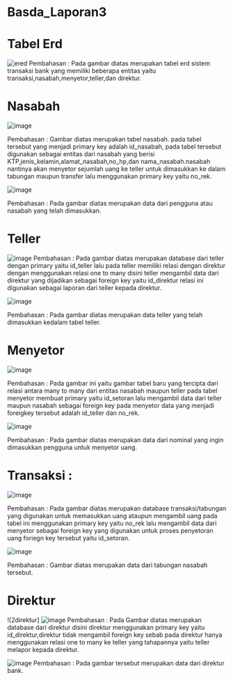 # Basda_Laporan3
# Tabel Erd
![ered](https://github.com/kevnrnldi/Basda_Laporan3/assets/131644812/0aff8994-a81b-4710-9c59-7257c1e5e67b)
Pembahasan :
Pada gambar diatas merupakan tabel erd sistem transaksi bank yang memiliki beberapa entitas yaitu transaksi,nasabah,menyetor,teller,dan direktur.

# Nasabah
![image](https://github.com/kevnrnldi/Basda_Laporan3/assets/131644812/619e2237-e704-4f45-b674-7165198ef606)




Pembahasan :
Gambar diatas merupakan tabel nasabah. pada tabel tersebut yang menjadi primary key adalah id_nasabah, pada tabel tersebut digunakan sebagai entitas dari nasabah yang berisi KTP,jenis_kelamin,alamat_nasabah,no_hp,dan nama_nasabah.nasabah nantinya akan menyetor sejumlah uang ke teller untuk dimasukkan ke dalam tabungan maupun transfer lalu menggunakan primary key yaitu no_rek.

![image](https://github.com/kevnrnldi/Basda_Laporan3/assets/131644812/cb92d706-2d90-4d3c-bed9-121649715ada)

Pembahasan :
Pada gambar diatas merupakan data dari pengguna atau nasabah yang telah dimasukkan.

# Teller 
![image](https://github.com/kevnrnldi/Basda_Laporan3/assets/131644812/e3434da3-da99-49e2-a35c-ec210702fe95)
Pembahasan :
Pada gambar diatas merupakan database dari teller dengan primary yaitu id_teller lalu pada teller memiliki relasi dengan direktur dengan menggunakan relasi one to many disini teller mengambil data dari direktur yang dijadikan sebagai foreign key yaitu id_direktur relasi ini digunakan sebagai laporan dari teller kepada direktur.

![image](https://github.com/kevnrnldi/Basda_Laporan3/assets/131644812/4006d3a9-6c7c-4f28-80bd-059e7e7521b3)


Pembahasan :
Pada gambar diatas merupakan data teller yang telah dimasukkan kedalam tabel teller.

# Menyetor
![image](https://github.com/kevnrnldi/Basda_Laporan3/assets/131644812/bad11fe3-3089-4f1d-8516-d70565ada8f3)

Pembahasan :
Pada gambar ini yaitu gambar tabel baru yang tercipta dari relasi antara many to many dari entitas nasabah maupun teller pada tabel menyetor membuat primary yaitu id_setoran lalu mengambil data dari teller maupun nasabah sebagai foreign key pada menyetor data yang menjadi foreigkey tersebut adalah id_teller dan no_rek.

![image](https://github.com/kevnrnldi/Basda_Laporan3/assets/131644812/2c420be1-a13d-4889-b127-fef629bc89f5)


Pembahasan :
Pada gambar diatas merupakan data dari nominal yang ingin dimasukkan pengguna untuk menyetor uang.

# Transaksi :
![image](https://github.com/kevnrnldi/Basda_Laporan3/assets/131644812/66080f47-5c31-4f3f-b0bf-86af280166f4)


Pembahasan :
Pada gambar diatas merupakan database transaksi/tabungan yang digunakan untuk memasukkan uang ataupun mengambil uang pada tabel ini menggunakan primary key yaitu no_rek lalu mengambil data dari menyetor sebagai foreign key yang digunakan untuk proses penyetoran uang foriegn key tersebut yaitu id_setoran.

![image](https://github.com/kevnrnldi/Basda_Laporan3/assets/131644812/908afd9d-409f-46ea-99f3-86331600b2b3)


Pembahasan :
Gambar diatas merupakan data dari tabungan nasabah tersebut.

# Direktur
![2direktur]
![image](https://github.com/kevnrnldi/Basda_Laporan3/assets/131644812/5c701569-cbef-45d8-b2a4-5ca42f64b803)
Pembahasan :
Pada Gambar diatas merupakan database dari direktur disini direktur menggunakan primary key yaitu id_direktur,direktur tidak mengambil foreign key sebab pada direktur hanya menggunakan relasi one to many ke teller yang tahapannya yaitu teller melapor kepada direktur.

![image](https://github.com/kevnrnldi/Basda_Laporan3/assets/131644812/530cbd30-bb6b-4b2d-8cba-7c2eb373d563)
Pembahasan :
Pada gambar tersebut merupakan data dari direktur bank.
